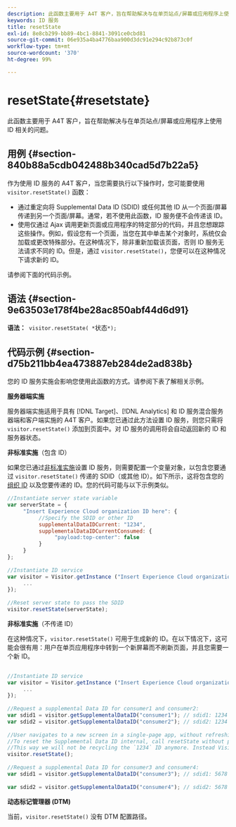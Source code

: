 ```yaml
---
description: 此函数主要用于 A4T 客户，旨在帮助解决与在单页站点/屏幕或应用程序上使用 ID 相关的问题。
keywords: ID 服务
title: resetState
exl-id: 8e8cb299-bb89-4bc1-8841-3091ce0cbd81
source-git-commit: 06e935a4ba4776baa900d3dc91e294c92b873c0f
workflow-type: tm+mt
source-wordcount: '370'
ht-degree: 99%

---
```


# resetState{#resetstate}

此函数主要用于 A4T 客户，旨在帮助解决与在单页站点/屏幕或应用程序上使用 ID 相关的问题。

## 用例 {#section-840b88a5cdb042488b340cad5d7b22a5}

作为使用 ID 服务的 A4T 客户，当您需要执行以下操作时，您可能要使用 `visitor.resetState()` 函数：

* 通过重定向将 Supplemental Data ID (SDID) 或任何其他 ID 从一个页面/屏幕传递到另一个页面/屏幕。通常，若不使用此函数，ID 服务便不会传递该 ID。
* 使用仅通过 Ajax 调用更新页面或应用程序的特定部分的代码，并且您想跟踪这些操作。例如，假设您有一个页面，当您在其中单击某个对象时，系统仅会加载或更改特殊部分。在这种情况下，除非重新加载该页面，否则 ID 服务无法请求不同的 ID。但是，通过 `visitor.resetState()`，您便可以在这种情况下请求新的 ID。

请参阅下面的代码示例。

## 语法 {#section-9e63503e178f4be28ac850abf44d6d91}

**语法：**` visitor.resetState( *`状态`*);`

## 代码示例 {#section-d75b211bb4ea473887eb284de2ad838b}

您的 ID 服务实施会影响您使用此函数的方式。请参阅下表了解相关示例。

**服务器端实施**

服务器端实施适用于具有 [!DNL Target]、[!DNL Analytics] 和 ID 服务混合服务器端和客户端实施的 A4T 客户。如果您已通过此方法设置 ID 服务，则您只需将 `visitor.resetState()` 添加到页面中。对 ID 服务的调用将会自动返回新的 ID 和服务器状态。

**非标准实施**（包含 ID）

如果您已通过[非标准实施](../../implementation-guides/implementation-guides.md#section-2c4f2db1f9704315a7cccab6d2e07113)设置 ID 服务，则需要配置一个变量对象，以包含您要通过 `visitor.resetState()` 传递的 SDID（或其他 ID）。如下所示，这将包含您的[组织 ID](../../reference/requirements.md#section-a02f537129a64ffbb690d5738d360c26) 以及您要传递的 ID。您的代码可能与以下示例类似。

```js
//Instantiate server state variable 
var serverState = { 
     "Insert Experience Cloud organization ID here": { 
          //Specify the SDID or other ID 
          supplementalDataIDCurrent: "1234", 
          supplementalDataIDCurrentConsumed: { 
               "payload:top-center": false 
          } 
     } 
}; 
 
//Instantiate ID service 
var visitor = Visitor.getInstance ("Insert Experience Cloud organization ID here", { 
     ... 
}); 
 
//Reset server state to pass the SDID 
visitor.resetState(serverState);
```

**非标准实施**（不传递 ID）

在这种情况下，`visitor.resetState()` 可用于生成新的 ID。在以下情况下，这可能会很有用：用户在单页应用程序中转到一个新屏幕而不刷新页面，并且您需要一个新 ID。

```js
 
//Instantiate ID service 
var visitor = Visitor.getInstance ("Insert Experience Cloud organization ID here", { 
     ... 
}); 
 
//Request a supplemental Data ID for consumer1 and consumer2: 
var sdid1 = visitor.getSupplementalDataID("consumer1"); // sdid1: 1234 
var sdid2 = visitor.getSupplementalDataID("consumer2"); // sdid2: 1234 
 
//User navigates to a new screen in a single-page app, without refreshing the page. 
//To reset the Supplemental Data ID internal, call resetState without passing any parameters. 
//This way we will not be recycling the `1234` ID anymore. Instead Visitor will generate a new supplemental Data ID going forward. 
visitor.resetState(); 
 
//Request a supplemental Data ID for consumer3 and consumer4: 
var sdid1 = visitor.getSupplementalDataID("consumer3"); // sdid1: 5678 
 
var sdid2 = visitor.getSupplementalDataID("consumer4"); // sdid2: 5678
```

**动态标记管理器 (DTM)**

当前，`visitor.resetState()` 没有 DTM 配置路径。
